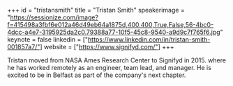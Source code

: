 ﻿+++
id = "tristansmith"
title = "Tristan Smith"
speakerimage = "https://sessionize.com/image?f=415498a3fbf6e012a46d49eb64a1875d,400,400,True,False,56-4bc0-4dcc-a4e7-3195925da2c0.79388a77-10f5-45c8-9540-a9d9c7f765f6.jpg"
keynote = false
linkedin = ["https://www.linkedin.com/in/tristan-smith-001857a7/"]
website = ["https://www.signifyd.com/"]
+++

Tristan moved from NASA Ames Research Center to Signifyd in 2015. where he has worked remotely as an engineer, team lead, and manager.  He is excited to be in Belfast as part of the company's next chapter.